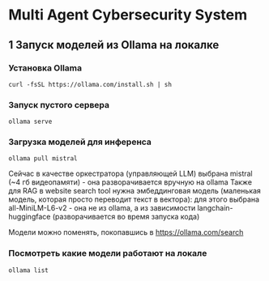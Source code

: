 # Multi Agent Cybersecurity System

## 1 Запуск моделей из Ollama на локалке

### Установка Ollama
```
curl -fsSL https://ollama.com/install.sh | sh
```

### Запуск пустого сервера
```
ollama serve
```

### Загрузка моделей для инференса
```
ollama pull mistral
```

Сейчас в качестве оркестратора (управляющей LLM) выбрана mistral (~4 гб видеопамяти) - она разворачивается вручную на ollama
Также для RAG в website search tool нужна эмбеддинговая модель (маленькая модель, которая просто переводит текст в вектора): для этого выбрана all-MiniLM-L6-v2 - она не из ollama, а из зависимости langchain-huggingface (разворачивается во время запуска кода)

Модели можно поменять, покопавшись в https://ollama.com/search

### Посмотреть какие модели работают на локале
```
ollama list
```
